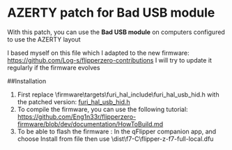 # AZERTY patch for Bad USB module

With this patch, you can use the **Bad USB module** on computers configured to use the AZERTY layout

I based myself on this file which I adapted to the new firmware: https://github.com/Log-s/flipperzero-contributions
I will try to update it regularly if the firmware evolves

##Installation
1. First replace \firmware\targets\furi_hal_include\furi_hal_usb_hid.h with the patched version: [furi_hal_usb_hid.h](furi_hal_usb_hid.h)
2. To compile the firmware, you can use the following tutorial: https://github.com/Eng1n33r/flipperzero-firmware/blob/dev/documentation/HowToBuild.md
3. To be able to flash the firmware : In the qFlipper companion app, and choose Install from file then use \dist\f7-C\flipper-z-f7-full-local.dfu
